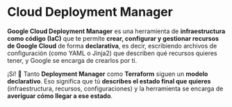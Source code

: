 # Cloud Deployment Manager

**Google Cloud Deployment Manager** es una herramienta de **infraestructura como código (IaC)** que te permite **crear, configurar y gestionar recursos de Google Cloud** de forma **declarativa**, es decir, escribiendo archivos de configuración (como YAML o Jinja2) que describen qué recursos quieres tener, y Google se encarga de crearlos por ti.

¡Sí! 🔧 Tanto **Deployment Manager** como **Terraform** siguen un **modelo declarativo**. Eso significa que tú **describes el estado final que quieres** (infraestructura, recursos, configuraciones) y la herramienta se encarga de **averiguar cómo llegar a ese estado**.